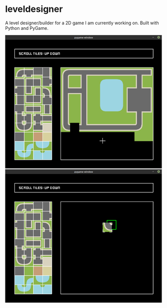 # leveldesigner
A level designer/builder for a 2D game I am currently working on. Built with Python and PyGame.

![Screenshot 1](https://raw.githubusercontent.com/tomastoews/leveldesigner/main/screenshots/screenshot1.png?raw=true)
![Screenshot 2](https://raw.githubusercontent.com/tomastoews/leveldesigner/main/screenshots/screenshot2.png?raw=true)
